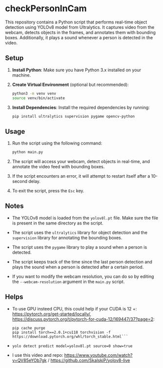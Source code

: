 # checkPersonInCam

This repository contains a Python script that performs real-time object detection using YOLOv8 model from Ultralytics. It captures video from the webcam, detects objects in the frames, and annotates them with bounding boxes. Additionally, it plays a sound whenever a person is detected in the video.

## Setup

1. **Install Python**: Make sure you have Python 3.x installed on your machine.

2. **Create Virtual Environment** (optional but recommended):
    ```bash
    python3 -m venv venv
    source venv/bin/activate
    ```

3. **Install Dependencies**: Install the required dependencies by running:
    ```bash
    pip install ultralytics supervision pygame opencv-python
    ```

## Usage

1. Run the script using the following command:
    ```bash
    python main.py
    ```

2. The script will access your webcam, detect objects in real-time, and annotate the video feed with bounding boxes.

3. If the script encounters an error, it will attempt to restart itself after a 10-second delay.

4. To exit the script, press the `Esc` key.

## Notes

- The YOLOv8 model is loaded from the `yolov8l.pt` file. Make sure the file is present in the same directory as the script.

- The script uses the `ultralytics` library for object detection and the `supervision` library for annotating the bounding boxes.

- The script uses the `pygame` library to play a sound when a person is detected.

- The script keeps track of the time since the last person detection and plays the sound when a person is detected after a certain period.

- If you want to modify the webcam resolution, you can do so by editing the `--webcam-resolution` argument in the `main.py` script.

## Helps

- To use GPU insteed CPU, this could help if your CUDA is 12 +: https://pytorch.org/get-started/locally/, https://discuss.pytorch.org/t/pytorch-for-cuda-12/169447/37?page=2:
    ```pip uninstall torch torchvision
    pip cache purge
    pip install torch==2.0.1+cu118 torchvision -f https://download.pytorch.org/whl/torch_stable.html```

- ```yolo detect predict model=yolov8l.pt source=0 show=true```

- I use this video and repo: https://www.youtube.com/watch?v=QV85eYOb7gk / https://github.com/SkalskiP/yolov8-live
